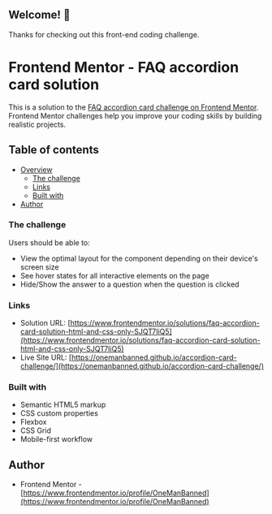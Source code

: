 

## Welcome! 👋

Thanks for checking out this front-end coding challenge.
# Frontend Mentor - FAQ accordion card solution

This is a solution to the [FAQ accordion card challenge on Frontend Mentor](https://www.frontendmentor.io/challenges/faq-accordion-card-XlyjD0Oam). Frontend Mentor challenges help you improve your coding skills by building realistic projects. 

## Table of contents

- [Overview](#overview)
  - [The challenge](#the-challenge)
  - [Links](#links)
  - [Built with](#built-with)
 - [Author](#author)

### The challenge

Users should be able to:

- View the optimal layout for the component depending on their device's screen size
- See hover states for all interactive elements on the page
- Hide/Show the answer to a question when the question is clicked

### Links

- Solution URL: [https://www.frontendmentor.io/solutions/faq-accordion-card-solution-html-and-css-only-SJQT7IiQ5](https://www.frontendmentor.io/solutions/faq-accordion-card-solution-html-and-css-only-SJQT7IiQ5)
- Live Site URL: [https://onemanbanned.github.io/accordion-card-challenge/](https://onemanbanned.github.io/accordion-card-challenge/)

### Built with

- Semantic HTML5 markup
- CSS custom properties
- Flexbox
- CSS Grid
- Mobile-first workflow

## Author

- Frontend Mentor - [https://www.frontendmentor.io/profile/OneManBanned](https://www.frontendmentor.io/profile/OneManBanned)



